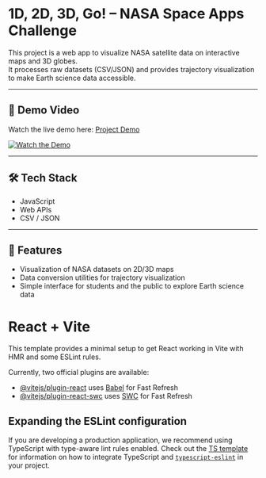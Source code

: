 # 1D, 2D, 3D, Go! – NASA Space Apps Challenge

This project is a web app to visualize NASA satellite data on interactive maps and 3D globes.  
It processes raw datasets (CSV/JSON) and provides trajectory visualization to make Earth science data accessible.

---

## 🚀 Demo Video
Watch the live demo here: [Project Demo](https://drive.google.com/drive/folders/19r4abqdz5RrEK3412wv2h5A6AFH8XFR_)

<!-- Thumbnail style (optional, needs a real image preview) -->
[![Watch the Demo](https://img.shields.io/badge/Watch%20Demo-Video-blue?logo=google-drive)](https://drive.google.com/drive/folders/19r4abqdz5RrEK3412wv2h5A6AFH8XFR_)

---

## 🛠️ Tech Stack
- JavaScript  
- Web APIs  
- CSV / JSON  

---

## 📂 Features
- Visualization of NASA datasets on 2D/3D maps  
- Data conversion utilities for trajectory visualization  
- Simple interface for students and the public to explore Earth science data

# React + Vite

This template provides a minimal setup to get React working in Vite with HMR and some ESLint rules.

Currently, two official plugins are available:

- [@vitejs/plugin-react](https://github.com/vitejs/vite-plugin-react/blob/main/packages/plugin-react) uses [Babel](https://babeljs.io/) for Fast Refresh
- [@vitejs/plugin-react-swc](https://github.com/vitejs/vite-plugin-react/blob/main/packages/plugin-react-swc) uses [SWC](https://swc.rs/) for Fast Refresh

## Expanding the ESLint configuration

If you are developing a production application, we recommend using TypeScript with type-aware lint rules enabled. Check out the [TS template](https://github.com/vitejs/vite/tree/main/packages/create-vite/template-react-ts) for information on how to integrate TypeScript and [`typescript-eslint`](https://typescript-eslint.io) in your project.
